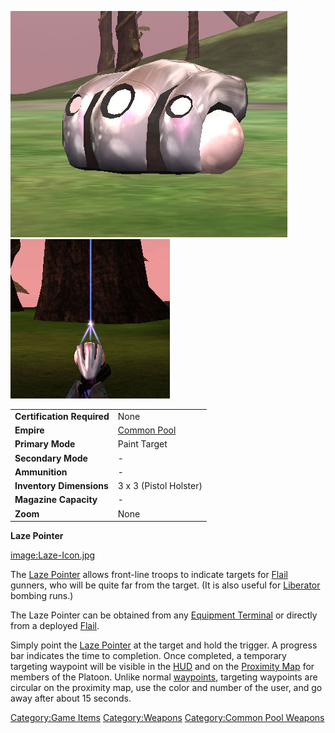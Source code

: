![](../images/Laze_Pointer.jpg "fig:Laze_Pointer.jpg")
![](../images/Laze_powered.jpg "fig:Laze_powered.jpg")

|                            |                                              |
| -------------------------- | -------------------------------------------- |
| **Certification Required** | None                                         |
| **Empire**                 | [Common Pool](../terminology/Common_Pool.md) |
| **Primary Mode**           | Paint Target                                 |
| **Secondary Mode**         | \-                                           |
| **Ammunition**             | \-                                           |
| **Inventory Dimensions**   | 3 x 3 (Pistol Holster)                       |
| **Magazine Capacity**      | \-                                           |
| **Zoom**                   | None                                         |

**Laze Pointer**

[image:Laze-Icon.jpg](image:Laze-Icon.jpg)

The [Laze Pointer](Laze_Pointer.md) allows front-line troops to
indicate targets for [Flail](../items/Flail.md) gunners, who will be
quite far from the target. (It is also useful for
[Liberator](../vehicles/Liberator.md) bombing runs.)

The Laze Pointer can be obtained from any [Equipment
Terminal](../items/Equipment_Terminal.md) or directly from a deployed
[Flail](../items/Flail.md).

Simply point the [Laze Pointer](Laze_Pointer.md) at the target
and hold the trigger. A progress bar indicates the time to completion.
Once completed, a temporary targeting waypoint will be visible in the
[HUD](../etc/Heads-up_Display.md) and on the [Proximity
Map](../terminology/Proximity_Map.md) for members of the Platoon. Unlike normal
[waypoints](../terminology/Waypoint.md), targeting waypoints are circular on
the proximity map, use the color and number of the user, and go away
after about 15 seconds.

[Category:Game Items](Category:Game_Items.md)
[Category:Weapons](Category:Weapons.md) [Category:Common Pool
Weapons](Category:Common_Pool_Weapons.md)
